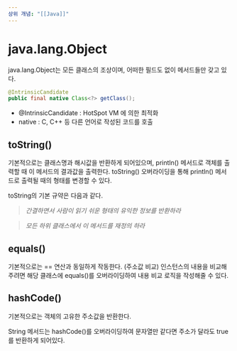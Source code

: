 ```yaml
---
상위 개념: "[[Java]]"
---
```

# java.lang.Object

java.lang.Object는 모든 클래스의 조상이며, 어떠한 필드도 없이 메서드들만 갖고 있다. 

```java
@IntrinsicCandidate
public final native Class<?> getClass();
```
* @IntrinsicCandidate : HotSpot VM 에 의한 최적화
* native : C, C++ 등 다른 언어로 작성된 코드를 호출

## toString()
기본적으로는 클래스명과 해시값을 반환하게 되어있으며, println() 메서드로 객체를 출력할 때 이 메서드의 결과값을 출력한다.
toString() 오버라이딩을 통해 println() 메서드로 출력될 때의 형태를 변경할 수 있다.

toString의 기본 규약은 다음과 같다.

> *간결하면서 사람이 읽기 쉬운 형태의 유익한 정보를 반환하라*

> *모든 하위 클래스에서 이 메서드를 재정의 하라*

## equals()
기본적으로는 == 연산과 동일하게 작동한다. (주소값 비교)
인스턴스의 내용을 비교해주려면 해당 클래스에 equals()를 오버라이딩하여 내용 비교 로직을 작성해줄 수 있다.

## hashCode()
기본적으로는 객체의 고유한 주소값을 반환한다.

String 메서드는 hashCode()를 오버라이딩하여 문자열만 같다면 주소가 달라도 true를 반환하게 되어있다.
